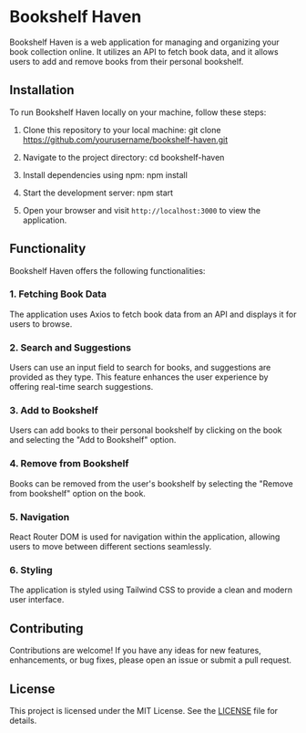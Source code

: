# Bookshelf Haven

Bookshelf Haven is a web application for managing and organizing your book collection online. It utilizes an API to fetch book data, and it allows users to add and remove books from their personal bookshelf.

## Installation

To run Bookshelf Haven locally on your machine, follow these steps:

1. Clone this repository to your local machine:
git clone https://github.com/yourusername/bookshelf-haven.git

2. Navigate to the project directory:
cd bookshelf-haven

3. Install dependencies using npm:
npm install

4. Start the development server:
npm start

5. Open your browser and visit `http://localhost:3000` to view the application.

## Functionality

Bookshelf Haven offers the following functionalities:

### 1. Fetching Book Data

The application uses Axios to fetch book data from an API and displays it for users to browse.

### 2. Search and Suggestions

Users can use an input field to search for books, and suggestions are provided as they type. This feature enhances the user experience by offering real-time search suggestions.

### 3. Add to Bookshelf

Users can add books to their personal bookshelf by clicking on the book and selecting the "Add to Bookshelf" option.

### 4. Remove from Bookshelf

Books can be removed from the user's bookshelf by selecting the "Remove from bookshelf" option on the book.

### 5. Navigation

React Router DOM is used for navigation within the application, allowing users to move between different sections seamlessly.

### 6. Styling

The application is styled using Tailwind CSS to provide a clean and modern user interface.

## Contributing

Contributions are welcome! If you have any ideas for new features, enhancements, or bug fixes, please open an issue or submit a pull request.

## License

This project is licensed under the MIT License. See the [LICENSE](LICENSE) file for details.
